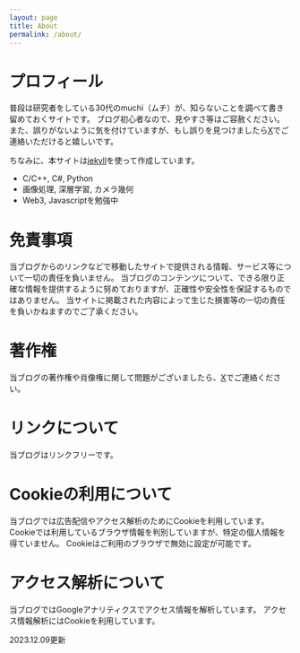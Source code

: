 ```yaml
---
layout: page
title: About
permalink: /about/
---
```


# プロフィール
普段は研究者をしている30代のmuchi（ムチ）が、知らないことを調べて書き留めておくサイトです。
ブログ初心者なので、見やすさ等はご容赦ください。
また、誤りがないように気を付けていますが、もし誤りを見つけましたら[X][twitter]でご連絡いただけると嬉しいです。

ちなみに、本サイトは[jekyll][jekyll-organization]を使って作成しています。

- C/C++, C#, Python
- 画像処理, 深層学習, カメラ幾何
- Web3, Javascriptを勉強中

# 免責事項
当ブログからのリンクなどで移動したサイトで提供される情報、サービス等について一切の責任を負いません。
当ブログのコンテンツについて、できる限り正確な情報を提供するように努めておりますが、正確性や安全性を保証するものではありません。
当サイトに掲載された内容によって生じた損害等の一切の責任を負いかねますのでご了承ください。

# 著作権
当ブログの著作権や肖像権に関して問題がございましたら、[X][twitter]でご連絡ください。

# リンクについて
当ブログはリンクフリーです。

# Cookieの利用について
当ブログでは広告配信やアクセス解析のためにCookieを利用しています。
Cookieでは利用しているブラウザ情報を判別していますが、特定の個人情報を得ていません。
Cookieはご利用のブラウザで無効に設定が可能です。

<!-- # 広告配信について
当ブログでは第三者配信の広告サービスを利用しています。
また、閲覧者の興味に応じたパーソナライズ広告を表示するためにCookieを利用しています。-->

# アクセス解析について
当ブログではGoogleアナリティクスでアクセス情報を解析しています。
アクセス情報解析にはCookieを利用しています。

2023.12.09更新

[twitter]:https://twitter.com/muchi65_
[jekyll-organization]: https://github.com/jekyll


